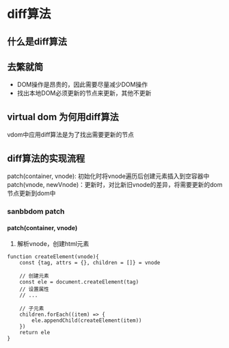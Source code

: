 # diff算法

## 什么是diff算法

## 去繁就简
- DOM操作是昂贵的，因此需要尽量减少DOM操作
- 找出本地DOM必须更新的节点来更新，其他不更新


## virtual dom 为何用diff算法
vdom中应用diff算法是为了找出需要更新的节点

## diff算法的实现流程
patch(container, vnode): 初始化时将vnode遍历后创建元素插入到空容器中
patch(vnode, newVnode)：更新时，对比新旧vnode的差异，将需要更新的dom节点更新到dom中



### sanbbdom patch

#### patch(container, vnode)

1. 解析vnode，创建html元素

```
function createElement(vnode){
    const {tag, attrs = {}, children = []} = vnode

    // 创建元素
    const ele = document.createElement(tag)
    // 设置属性
    // ...
    
    // 子元素
    children.forEach((item) => {
        ele.appendChild(createElement(item))
    })
    return ele
}
```
